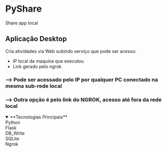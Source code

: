 # PyShare
Share app local

## Aplicação Desktop 
Cria atividades via Web subindo serviço que pode ser acesso:

* IP local da maquina que executou
* Link gerado pelo ngrok


### --> **Pode ser acessado pelo IP por qualquer PC conectado na mesma sub-rede local** <br/>
### --> **Outra opção é pelo link do NGROK, acesso até fora da rede local**


<details open>
<summary> **Tecnologias Principais** </summary>
  Python <br/>
  Flask <br/>
  DB_Write <br/>
  SQLite <br/>
  Ngrok <br/>
</details>
